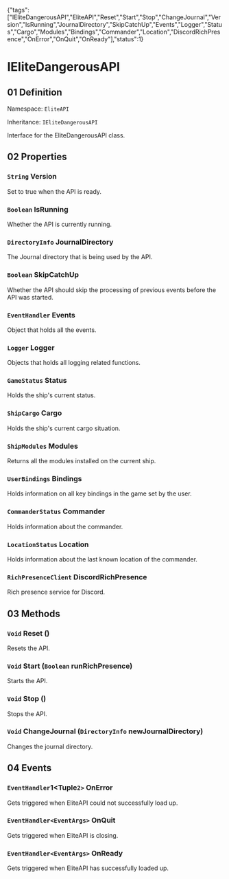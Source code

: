 {"tags":["IEliteDangerousAPI","EliteAPI","Reset","Start","Stop","ChangeJournal","Version","IsRunning","JournalDirectory","SkipCatchUp","Events","Logger","Status","Cargo","Modules","Bindings","Commander","Location","DiscordRichPresence","OnError","OnQuit","OnReady"],"status":1}

# IEliteDangerousAPI

## 01 Definition

Namespace: `EliteAPI`

Inheritance: `IEliteDangerousAPI`



Interface for the EliteDangerousAPI class.



## 02 Properties

### `String` Version



Set to true when the API is ready.



### `Boolean` IsRunning



Whether the API is currently running.



### `DirectoryInfo` JournalDirectory



The Journal directory that is being used by the API.



### `Boolean` SkipCatchUp



Whether the API should skip the processing of previous events before the API was started.



### `EventHandler` Events



Object that holds all the events.



### `Logger` Logger



Objects that holds all logging related functions.



### `GameStatus` Status



Holds the ship's current status.



### `ShipCargo` Cargo



Holds the ship's current cargo situation.



### `ShipModules` Modules



Returns all the modules installed on the current ship.



### `UserBindings` Bindings



Holds information on all key bindings in the game set by the user.



### `CommanderStatus` Commander



Holds information about the commander.



### `LocationStatus` Location



Holds information about the last known location of the commander.



### `RichPresenceClient` DiscordRichPresence



Rich presence service for Discord.



## 03 Methods

### `Void` Reset ()



Resets the API.



### `Void` Start (`Boolean` runRichPresence)



Starts the API.



### `Void` Stop ()



Stops the API.



### `Void` ChangeJournal (`DirectoryInfo` newJournalDirectory)



Changes the journal directory.



## 04 Events

### `EventHandler`1<Tuple`2>` OnError



Gets triggered when EliteAPI could not successfully load up.



### `EventHandler<EventArgs>` OnQuit



Gets triggered when EliteAPI is closing.



### `EventHandler<EventArgs>` OnReady



Gets triggered when EliteAPI has successfully loaded up.



